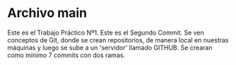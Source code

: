 # Archivo main

Este es el Trabajo Práctico Nº1. Este es el Segundo Commit.
Se ven conceptos de Git, donde se crean repositorios, de manera local en nuestras máquinas y luego se sube a un 'servidor' llamado GITHUB.
Se crearan como mínimo 7 commits con dos ramas.